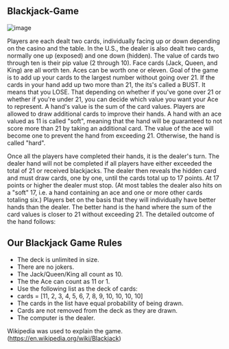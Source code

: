 ## Blackjack-Game

![image](https://user-images.githubusercontent.com/70154763/118370235-78788280-b5af-11eb-936a-bdf31a1ae6bd.png)

Players are each dealt two cards, individually facing up or down depending on the casino and the table. In the U.S., the dealer is also dealt two cards, normally one up (exposed) and one down (hidden). The value of cards two through ten is their pip value (2 through 10). Face cards (Jack, Queen, and King) are all worth ten. Aces can be worth one or eleven.
Goal of the game is to add up your cards to the largest number without going over 21. If the cards in your hand add up two more than 21, the its's called a BUST. It means that you LOSE. That depending on whether if you've gone over 21 or whether if you're under 21, you can decide which value you want your Ace to represent.
A hand's value is the sum of the card values. Players are allowed to draw additional cards to improve their hands. A hand with an ace valued as 11 is called "soft", meaning that the hand will be guaranteed to not score more than 21 by taking an additional card. The value of the ace will become one to prevent the hand from exceeding 21. Otherwise, the hand is called "hard".

Once all the players have completed their hands, it is the dealer's turn. The dealer hand will not be completed if all players have either exceeded the total of 21 or received blackjacks. The dealer then reveals the hidden card and must draw cards, one by one, until the cards total up to 17 points. At 17 points or higher the dealer must stop. (At most tables the dealer also hits on a "soft" 17, i.e. a hand containing an ace and one or more other cards totaling six.) Players bet on the basis that they will individually have better hands than the dealer. The better hand is the hand where the sum of the card values is closer to 21 without exceeding 21. The detailed outcome of the hand follows:

## Our Blackjack Game Rules
- The deck is unlimited in size. 
- There are no jokers. 
- The Jack/Queen/King all count as 10.
- The the Ace can count as 11 or 1.
- Use the following list as the deck of cards:
- cards = [11, 2, 3, 4, 5, 6, 7, 8, 9, 10, 10, 10, 10]
- The cards in the list have equal probability of being drawn.
- Cards are not removed from the deck as they are drawn.
- The computer is the dealer.




Wikipedia was used to explain the game. (https://en.wikipedia.org/wiki/Blackjack)
